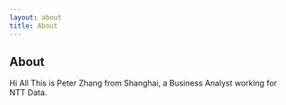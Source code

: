 ```yaml
---
layout: about
title: About
---
```


## About

Hi All
This is Peter Zhang from Shanghai, a Business Analyst working for NTT Data.

